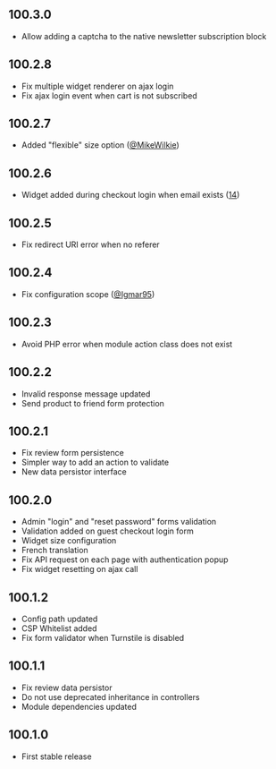 ## 100.3.0

- Allow adding a captcha to the native newsletter subscription block

## 100.2.8

- Fix multiple widget renderer on ajax login
- Fix ajax login event when cart is not subscribed

## 100.2.7

- Added "flexible" size option ([@MikeWilkie](https://github.com/MikeWilkie))

## 100.2.6

- Widget added during checkout login when email exists ([14](https://github.com/Pixel-Open/magento-cloudflare-turnstile/issues/14))

## 100.2.5

- Fix redirect URI error when no referer

## 100.2.4

- Fix configuration scope ([@Igmar95](https://github.com/Igmar95))

## 100.2.3

- Avoid PHP error when module action class does not exist

## 100.2.2

- Invalid response message updated
- Send product to friend form protection

## 100.2.1

- Fix review form persistence
- Simpler way to add an action to validate
- New data persistor interface

## 100.2.0

- Admin "login" and "reset password" forms validation
- Validation added on guest checkout login form
- Widget size configuration
- French translation
- Fix API request on each page with authentication popup
- Fix widget resetting on ajax call

## 100.1.2

- Config path updated
- CSP Whitelist added
- Fix form validator when Turnstile is disabled

## 100.1.1

- Fix review data persistor
- Do not use deprecated inheritance in controllers
- Module dependencies updated

## 100.1.0

- First stable release
